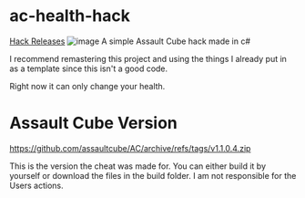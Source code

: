 # ac-health-hack
[Hack Releases](https://github.com/itssnee/ac-health-hack/releases)
![image](https://media.discordapp.net/attachments/1021828286541733978/1056918487144075395/image.png?width=1053&height=631)
A simple Assault Cube hack made in c#

I recommend remastering this project and using the things I already put in as a template since this isn't a good code.

Right now it can only change your health.

# Assault Cube Version
https://github.com/assaultcube/AC/archive/refs/tags/v1.1.0.4.zip

This is the version the cheat was made for.
You can either build it by yourself or download the files in the build folder.
I am not responsible for the Users actions.
